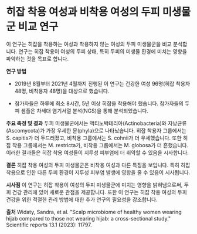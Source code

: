 ﻿# 히잡 착용 여성과 비착용 여성의 두피 미생물군 비교 연구

이 연구는 히잡을 착용하는 여성과 착용하지 않는 여성의 두피 미생물군을 비교 분석합니다. 연구는 히잡 착용이 여성의 두피 상태, 특히 두피의 미생물 환경에 미치는 영향을 파악하는 것을 목표로 합니다. 

**연구 방법**
- 2019년 8월부터 2021년 4월까지 진행된 이 연구는 건강한 여성 96명(히잡 착용자 48명, 비착용자 48명)을 대상으로 했습니다. 

- 참가자들은 하루에 최소 8시간, 5년 이상 히잡을 착용해야 했습니다. 참가자들의 두피 샘플은 차세대 염기서열 분석(NGS)을 통해 분석되었습니다. 

**주요 측정 및 결과** 
두피 미생물군에서는 액티노박테리아(Actinobacteria)와 자낭균류(Ascomycota)가 가장 우세한 문(phyla)으로 나타났습니다. 히잡 착용자 그룹에서는 S. capitis가 더 두드러졌고, 비착용 그룹에서는 S. cohnii가 더 우세했습니다. 또한 히잡 착용 그룹에서는 M. restricta가, 비착용 그룹에서는 M. globosa가 더 흔했습니다. 이러한 결과들은 히잡 착용 여성들이 지루성 피부염에 더 취약할 수 있음을 시사합니다. 

**결론** 
히잡 착용 여성의 두피 미생물군은 비착용 여성과 다른 특징을 보입니다. 특히 히잡 착용으로 인한 다른 두피 환경이 지루성 피부염 발생에 영향을 줄 수 있음이 시사됩니다. 

**시사점** 
이 연구는 히잡 착용이 여성의 두피 미생물군에 미치는 영향을 밝혀냄으로써, 두피 건강 관리에 있어 새로운 관점을 제공합니다. 또한 이 연구는 히잡 착용 여성의 두피 건강을 위한 적절한 관리 방법에 대한 추가 연구의 필요성을 강조합니다.

**출처**
Widaty, Sandra, et al. "Scalp microbiome of healthy women wearing hijab compared to those not wearing hijab: a cross-sectional study." Scientific reports 13.1 (2023): 11797.

